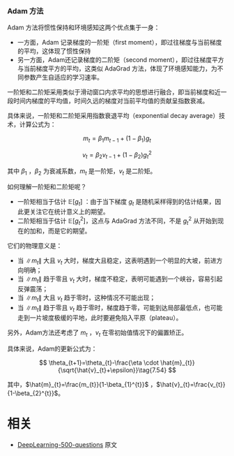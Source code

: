 

### Adam 方法

Adam 方法将惯性保持和环境感知这两个优点集于一身：

- 一方面，Adam 记录梯度的一阶矩（first moment），即过往梯度与当前梯度的平均，这体现了惯性保持
- 另一方面，Adam还记录梯度的二阶矩（second moment），即过往梯度平方与当前梯度平方的平均，这类似 AdaGrad 方法，体现了环境感知能力，为不同参数产生自适应的学习速率。

一阶矩和二阶矩采用类似于滑动窗口内求平均的思想进行融合，即当前梯度和近一段时间内梯度的平均值，时间久远的梯度对当前平均值的贡献呈指数衰减。

具体来说，一阶矩和二阶矩采用指数衰退平均（exponential decay average）技术，计算公式为：

$$
m_{t}=\beta_{1} m_{t-1}+\left(1-\beta_{1}\right) g_{t}\tag{7.52}
$$

$$
v_{t}=\beta_{2} v_{t-1}+\left(1-\beta_{2}\right) g_{t}^{2}\tag{7.53}
$$

其中 $\beta_{1}$ ，$\beta_{2}$ 为衰减系数，$m_{t}$ 是一阶矩，$v_{t}$ 是二阶矩。

如何理解一阶矩和二阶矩呢？

- 一阶矩相当于估计 $\mathbb{E}\left[g_{t}\right]$ ：由于当下梯度 $g_{t}$ 是随机采样得到的估计结果，因此更关注它在统计意义上的期望。
- 二阶矩相当于估计 $\mathbb{E}\left[g_{t}^{2}\right]$，这点与 AdaGrad 方法不同，不是 $g_{t}^{2}$ 从开始到现在的加和，而是它的期望。

它们的物理意义是：

- 当 $\left\|m_{t}\right\|$ 大且 $v_{t}$ 大时，梯度大且稳定，这表明遇到一个明显的大坡，前进方向明确；
- 当 $\left\|m_{t}\right\|$ 趋于零且 $v_{t}$ 大时，梯度不稳定，表明可能遇到一个峡谷，容易引起反弹震荡；
- 当 $\left\|m_{t}\right\|$ 大且 $v_{t}$ 趋于零时，这种情况不可能出现；
- 当 $\left\|m_{t}\right\|$ 趋于零且 $v_{t}$ 趋于零时，梯度趋于零，可能到达局部最低点，也可能走到一片坡度极缓的平地，此时要避免陷入平原（plateau）。

另外，Adam方法还考虑了 $m_t$ ，$v_t$ 在零初始值情况下的偏置矫正。

具体来说，Adam的更新公式为：

$$
\theta_{t+1}=\theta_{t}-\frac{\eta \cdot \hat{m}_{t}}{\sqrt{\hat{v}_{t}+\epsilon}}\tag{7.54}
$$


其中，$\hat{m}_{t}=\frac{m_{t}}{1-\beta_{1}^{t}}$ ，$\hat{v}_{t}=\frac{v_{t}}{1-\beta_{2}^{t}}$。






# 相关

- [DeepLearning-500-questions](https://github.com/scutan90/DeepLearning-500-questions) 原文
